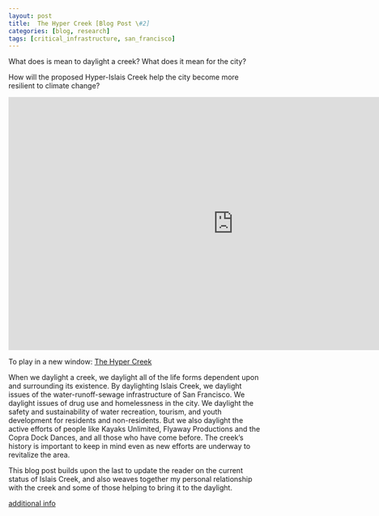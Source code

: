 ```yaml
---
layout: post
title:  The Hyper Creek [Blog Post \#2]
categories: [blog, research]
tags: [critical_infrastructure, san_francisco]
---
```


What does is mean to daylight a creek? What does it mean for the city?

How will the proposed Hyper-Islais Creek help the city become more resilient to climate change?

<iframe width="888" height="500" src="https://www.youtube.com/embed/BVtmxwOPAaw" frameborder="0" allow="accelerometer; autoplay; encrypted-media; gyroscope; picture-in-picture" allowfullscreen> </iframe>


To play in a new window: [The Hyper Creek](https://www.youtube.com/watch?v=BVtmxwOPAaw)


When we daylight a creek, we daylight all of the life forms dependent upon and surrounding its existence. By daylighting Islais Creek, we daylight issues of the water-runoff-sewage infrastructure of San Francisco. We daylight issues of drug use and homelessness in the city. We daylight the safety and sustainability of water recreation, tourism, and youth development for residents and non-residents. But we also daylight the active efforts of people like Kayaks Unlimited, Flyaway Productions and the Copra Dock Dances, and all those who have come before. The creek’s history is important to keep in mind even as new efforts are underway to revitalize the area.

This blog post builds upon the last to update the reader on the current status of Islais Creek, and also weaves together my personal relationship with the creek and some of those helping to bring it to the daylight.

[additional info](https://www.eco-business.com/opinion/how-the-urban-nexus-will-make-your-city-more-resource-efficient/)

